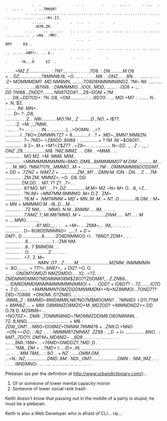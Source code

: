 
                .  .                . .        .    .  ... .     . ...  .    .  ... .     . ..7MN$M?
             . ................ ..... ..... .... .. .... ..... ..... .... .. .... ..... ....~N+.II. 
                ......     .     .  . .  .     .    .                   .    .            :N7M,ZM.  
             . ..    .. .. ...   .. . . ..   ... .. ..... .. . . .. ..... .. ..... .. . =N$. :MM?.  
                                    . .  .                                            8M7     D$ .  
             . ..     . ... ..   .. . . ..   ... .. ..... .. . . .. ..... .. ..... =NM?~. .. $..    
                .                .  . .  .       .           .            .      ~N...D     $Z  .   
  .     .                           . .                                        =MZ         $Z ......
......  ..                          . .                                    .:7N?...       ,$ .......
  .     .                           . .                                 ,7$D$8$.        :DN.  ......
  .     .                             .                                 M$.$O8=..       ~DZ.  ......
...... ...                          . .                               ?8MNN8$:I8,       ~O.   ... ..
  .     .                           . .                              .M8 . ..ONZ... . .8N.    .    .
...... ...                          . .                         :Z+  M$OMMMDM7~~MD.NM8MN,     ... ..
  .     .                           . .                   7O8D$8NMMMN8NDZ.       ?M~ IM:      ......
  .... ... . .         ....         . .          ..  ....I87I$N8.:DMMMMIO... IOOI,.MDD,..  . .      
        .                           . .              .:OD8=:,. :DD~7NI88.    ,  ZNDD?               
  ....  ..                          . .            ~$NN87IZO8?....Z8~DOM       +,?M .               
        .                           . .           D8,~$DD7$OD+.    ?N .O8,     =O$M.                
  ....  ..             ....         . .          :$   ...:8D7O:   . ... MDI   +M$7:.  . .  . .      
        .                           . .         ~N.        .+           .$N, $Z.                    
  .  .  .                           . .        INI                        .MN+.                     
        .                           . .       .D~                    ?.   ,D8,                      
  ....  ..              ...         . .      .Z..                   $.     N8I..                    
  ....  .. .                        . .     ~MO.                   ?M.     ,.Z~.                    
  ....  ..                          . .     D~                    ,NO.+I$$$??$.                     
     .  .                           . .    :Z.                    =M: ,:,7MMI.                      
        .              ....         . .    ?=    ..   ... .  . .  IN ..    $.  ... .  . .  . .      
        .                           . .    I,.               .=$OOMN  . .,=?.                       
  ....  ..                          . .    I.             .78O+,OMNMN.?Z$7=8                        
............ .                             I:.            ?+.$MD~.,8MN?.MM8ZN:                      
............ .                             7~             7MD~ =Z88DD..$8N8$$8:.                .   
............ .                             +$            ?$. ?M$ .NI         ~$$O8O$I?:.            
............ .                              8  Z~.      $M. +$  +M?=Z$$Z$77        ..~Z8~.    . ... 
............                                N~.DZ.      .,  .  $Z:. .,,:ONZ      ~ .   Z8           
............ .            .     .   . .   . NI 8$.           ?MZ.IMMZ.  . .   OM: . +MM8 .    . .   
............ .                              MO MZ.          +M            .MM8.    MIM..            
............                   .=MMMMMMMMMN=$8 MO.      . OM8.     ..8MMMMMO7~M~  DIM~              
............                  M$..  . .. .. M..MO.     ?MM7$?$I7II,,.$MMMO   ...   M=           .   
............ .              ?M:. OMMNMM88DO$D$DM7.  .=DD=.7ZNZ=      NIM7        .Z+.           .   
............                ZM.,M? .  . ..DMN$:M. ION$:DN$. ..      Z ..        .7M                 
............ .              ZM.ZM.             MMMZ=. ~O.         .O8.          DD.                 
............                ZM.DD.             :. M7. 7?          Z?.         .7=.              .   
............ .              87:MO.                M?. $,.       .?+          ,DZ.                   
............ .             ,M,$M+   MZ ~N=        M+  O..      :8,          =Z..                .   
............ .             ?N.IM=  ~MM7MM:8MMMO  .M=  D        Z .         ZM~                      
............ .             ?8.$M=. NM7MMM+MD+MN. .M~ .M.     =N?         ..O                        
............ .             I8.OM. :M+ =MN=MMMMO.  M: I8.  .  D ...      .$M        .            .   
............ .            .7Z NM,.  . .   :MMO.   N  M$. ..  8NMM$ ... .IM,   . . ..       ..       
............ .             7$.NMZ.           .    ? ,MI.     M8  ?MMD.. M=.                   . ..  
............ .            .ZI NM~.    .   . .     ~ ~M?. .. :M=.  ...MM$O.    . . ..       ..       
............ . . . .  ..  .8?.MD:,,,..    . .    .=.=M~. .. .ZNM~,.. .IM,.    . . ..       .. . .   
............ .             D~ 8O8DDNNMNO$=~~,,.. .?.+D         +DM7:,  ~D~                    . .   
............ .             8.  .... ... :$ZO8DNMMOO.+I.         . ?8ND?,ZDM+..                . .   
............ .            .8... .   . .   . . ..... I .              :ZMI  NM.                      
............ .            .8..                      7                   $MMDM.                . .   
............ .            .O.       . .     .       $. . ..       .. . .Z$    . . ..       ..   .   
............ .            +7..                      Z.                  M~                          
...................... . .$NMN.       .O7  .. ..    Z. . ..       .. . .M,    . . ..       ..   .   
............ .   . .     .MZMM.        ~INMMMMN=   .8                   O.                          
.  .... .  . .  =?7?=,   .8N87=,           .+DI$Z? +O.                  O.                      .   
   ...  .  . .ON$DM?OMDZI  ~NMZDMDO$:..          . IO.               .=?Z.                    . .   
           ZMDMMIOMMO?MDMMMO8M$Z8O7?ZODM8?,..      $Z.            ZN88.$..                          
   ...  IDM8DMMDMNMNMMMMMN$IMMOI= .:ODD?+IO8D7?:.  7Z ,.... .~IO7 D+.7~O..    . . ..       ..       
   :+8MMMMN?OMZDDDMNMMD$M++N+NZ8MMOI  ..7OND7??Z8D~7D888 .+ONOMI. D?ZN8O.     ... .. .   . .. . ..  
.INM8$,,Z:88M$MD~8MIDMMN,N8?NO7M$MDOMN?. .  ?MN8DI $~I~D?I.7?IM=8MN8Z .            .          . .   
=MM$:   O8M8MZO8MZIO+M ,MDZO$D?~$=IMMNDNDZ+=.DD  O.78  D.$~MZMM8$~                            . .   
+NO7DZ=.  .DM8: ,7OMMN8NID~?MOMMZDDIM8 D8ON8NNN. . 7Z..8,NND$. ................................     
  =M8:ZD8I,  ,OM?...:$M8O~DO8MZ+OMMM.78MM$?8+..ZN8.$O.=NNO                                          
    .=ON:~~$DO,.:~I8Z:..:NMMM8?ZMNMZ~~ZZ88:.    ,D~+I=~ ...       .. . .      . . ..       .. . .   
       .8NO..:8M7. ,,7DO?I.~DM?M+,$MD8MZ~   ..,8D8   ... ..       .. ...      ... ..       .. . .   
   .... ..,8MI..?8M=. . ~78MD=DMDD$Z7.    .?MD$ ,D                                            . .   
   ...  . .  ?M8,..$DM=.. . ?$MD+ I:....ID$+..IN$, ............................................ .   
   .... .  . . .$MM  .78M,    ..     :8O~..+NZ:                                               . .   
           . .   . OMM.  OM$,   ...~N$..~NZ,         . . ..       .. . .      . . ..       ..       
           . .        DMD. .8M:  NDI.,OM7.. .        . . ..       .. . .      . . ..       .. .     
     .       .          .OMN:.$NM.,IMZ .                                                      . .   
           . .         .  . I8NDMNO:. .   . .        ... .. .   . .. ...      ... .. .   . .. . . 
           
Plebeian (as per the definition at http://www.urbandictionary.com/)...
1. Of or someone of lower mental capacity moron 
2. Someone of lower social rank trash

Keith doesn't know that passing out in the middle of a party is stupid, he must be a plebeian.

Keith is also a Web Developer who is afraid of CLI... rip... 

